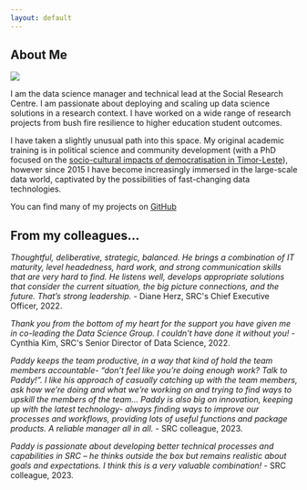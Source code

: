 ```yaml
---
layout: default
---
```


## About Me

<img class="profile-picture" src="../photo.jpg">


I am the data science manager and technical lead at the Social Research Centre. I am passionate about deploying and scaling up data science solutions in a research context. I have worked on a wide range of research projects from bush fire resilience to higher education student outcomes.

I have taken a slightly unusual path into this space. My original academic training is in political science and community development (with a PhD focused on the [socio-cultural impacts of democratisation in Timor-Leste](https://osf.io/fmsnh/)), however since 2015 I have become increasingly immersed in the large-scale data world, captivated by the possibilities of fast-changing data technologies.

You can find many of my projects on [GitHub](https://github.com/paddytobias)

## From my colleagues...

*Thoughtful, deliberative, strategic, balanced.  He brings a combination of IT maturity, level headedness, hard work, and strong communication skills that are very hard to find.  He listens well, develops appropriate solutions that consider the current situation, the big picture connections, and the future. That’s strong leadership.* - Diane Herz, SRC's Chief Executive Officer, 2022.

*Thank you from the bottom of my heart for the support you have given me in co-leading the Data Science Group. I couldn’t have done it without you!* - Cynthia Kim, SRC's Senior Director of Data Science, 2022.

*Paddy keeps the team productive, in a way that kind of hold the team members accountable- “don’t feel like you’re doing enough work? Talk to Paddy!”. I like his approach of casually catching up with the team members, ask how we’re doing and what we’re working on and trying to find ways to upskill the members of the team... Paddy is also big on innovation, keeping up with the latest technology- always finding ways to improve our processes and workflows, providing lots of useful functions and package products. A reliable manager all in all.* - SRC colleague, 2023.

*Paddy is passionate about developing better technical processes and capabilities in SRC – he thinks outside the box but remains realistic about goals and expectations. I think this is a very valuable combination!* - SRC colleague, 2023.